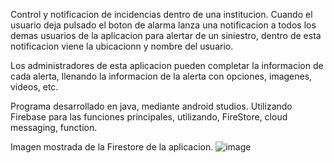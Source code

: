 Control y notificacion de incidencias dentro de una institucion.
Cuando el usuario deja pulsado el boton de alarma lanza una notificacion a todos los demas usuarios de la aplicacion para alertar de un siniestro, dentro de esta notificacion
viene la ubicacionn y nombre del usuario.

Los administradores de esta aplicacion pueden completar la informacion de cada alerta, llenando la informacion de la alerta con opciones, imagenes, videos, etc.

Programa desarrollado en java, mediante android studios.
Utilizando Firebase para las funciones principales, utilizando, FireStore, cloud messaging, function.

Imagen mostrada de la Firestore de la aplicacion.
![image](https://github.com/JosueGuillenG/ControlDeIncidencias/assets/151679955/6026ebbf-1fa9-49db-8b9c-d5b4b8b6211c)
